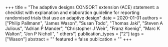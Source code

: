 +++
title = "The adaptive designs CONSORT extension (ACE) statement: a checklist with explanation and elaboration guideline for reporting randomised trials that use an adaptive design"
date = 2020-01-01
authors = ["Philip Pallmann", "James Wason", "Susan Todd", "Thomas Jaki", "Steven A Julious", "Adrian P Mander", "Christopher J Weir", "Franz Koenig", "Marc K Walton", "Jon P Nicholl", " others"]
publication_types = ["2"]
tags = ["Wason"]
abstract = ""
featured = false
publication = ""
+++

